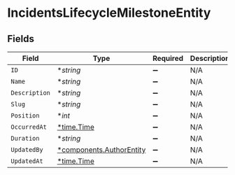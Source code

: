 # IncidentsLifecycleMilestoneEntity


## Fields

| Field                                                               | Type                                                                | Required                                                            | Description                                                         |
| ------------------------------------------------------------------- | ------------------------------------------------------------------- | ------------------------------------------------------------------- | ------------------------------------------------------------------- |
| `ID`                                                                | **string*                                                           | :heavy_minus_sign:                                                  | N/A                                                                 |
| `Name`                                                              | **string*                                                           | :heavy_minus_sign:                                                  | N/A                                                                 |
| `Description`                                                       | **string*                                                           | :heavy_minus_sign:                                                  | N/A                                                                 |
| `Slug`                                                              | **string*                                                           | :heavy_minus_sign:                                                  | N/A                                                                 |
| `Position`                                                          | **int*                                                              | :heavy_minus_sign:                                                  | N/A                                                                 |
| `OccurredAt`                                                        | [*time.Time](https://pkg.go.dev/time#Time)                          | :heavy_minus_sign:                                                  | N/A                                                                 |
| `Duration`                                                          | **string*                                                           | :heavy_minus_sign:                                                  | N/A                                                                 |
| `UpdatedBy`                                                         | [*components.AuthorEntity](../../models/components/authorentity.md) | :heavy_minus_sign:                                                  | N/A                                                                 |
| `UpdatedAt`                                                         | [*time.Time](https://pkg.go.dev/time#Time)                          | :heavy_minus_sign:                                                  | N/A                                                                 |